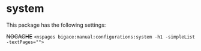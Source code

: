 # system

This package has the following settings:

~~NOCACHE~~ 
`<nspages bigace:manual:configurations:system -h1 -simpleList -textPages="">`


